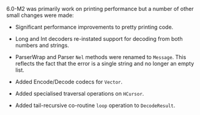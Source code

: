 
6.0-M2 was primarily work on printing performance but a number
of other small changes were made:

  * Significant performance improvements to pretty printing code.

  * Long and Int decoders re-instated support for decoding from both
    numbers and strings.

  * ParserWrap and Parser `Nel` methods were renamed to `Message`.
    This reflects the fact that the error is a single string and no
    longer an empty list.

  * Added Encode/Decode codecs for `Vector`.

  * Added specialised traversal operations on `HCursor`.

  * Added tail-recursive co-routine `loop` operation to `DecodeResult`.
